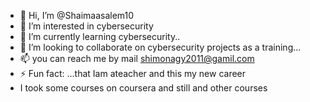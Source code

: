 - 👋 Hi, I’m @Shaimaasalem10
- 👀 I’m interested in cybersecurity
- 🌱 I’m currently learning cybersecurity..
- 💞️ I’m looking to collaborate on cybersecurity projects as a training...
- 📫 you can reach me by mail shimonagy2011@gamil.com
- ⚡ Fun fact: ...that Iam ateacher and this my new career
- I took some courses on coursera and still and other courses
<!---
Shaimaasalem10/Shaimaasalem10 is a ✨ special ✨ repository because its `README.md` (this file) appears on your GitHub profile.
You can click the Preview link to take a look at your changes.
--
ll
